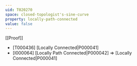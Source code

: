 ```yaml
---
uid: T020270
space: closed-topologist's-sine-curve
property: locally-path-connected
value: false
---
```

[[Proof]]

* [T000436] [Locally Connected|P000041]
* [I000064] [Locally Path Connected|P000042] => [Locally Connected|P000041]

